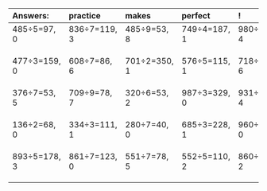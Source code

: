 | Answers: | practice | makes | perfect | ! |
| :--- | :--- | :--- | :--- | :--- |
| 485÷5=97, 0 | 836÷7=119, 3 | 485÷9=53, 8 | 749÷4=187, 1 | 980÷8=122, 4 | 
|   |   |   |   |   | 
|   |   |   |   |   | 
|   |   |   |   |   | 
| 477÷3=159, 0 | 608÷7=86, 6 | 701÷2=350, 1 | 576÷5=115, 1 | 718÷8=89, 6 | 
|   |   |   |   |   | 
|   |   |   |   |   | 
|   |   |   |   |   | 
| 376÷7=53, 5 | 709÷9=78, 7 | 320÷6=53, 2 | 987÷3=329, 0 | 931÷9=103, 4 | 
|   |   |   |   |   | 
|   |   |   |   |   | 
|   |   |   |   |   | 
| 136÷2=68, 0 | 334÷3=111, 1 | 280÷7=40, 0 | 685÷3=228, 1 | 960÷6=160, 0 | 
|   |   |   |   |   | 
|   |   |   |   |   | 
|   |   |   |   |   | 
| 893÷5=178, 3 | 861÷7=123, 0 | 551÷7=78, 5 | 552÷5=110, 2 | 860÷6=143, 2 | 
|   |   |   |   |   | 
|   |   |   |   |   | 
|   |   |   |   |   | 
